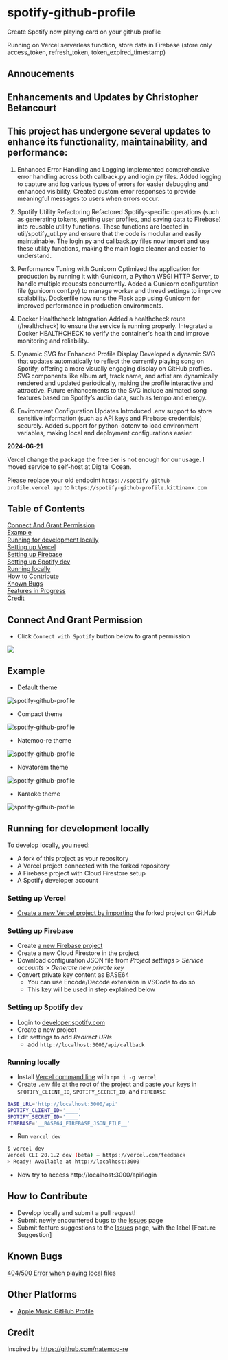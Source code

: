 # spotify-github-profile

Create Spotify now playing card on your github profile

Running on Vercel serverless function, store data in Firebase (store only access_token, refresh_token, token_expired_timestamp)

## Annoucements

## Enhancements and Updates by Christopher Betancourt
## This project has undergone several updates to enhance its functionality, maintainability, and performance:

1. Enhanced Error Handling and Logging
Implemented comprehensive error handling across both callback.py and login.py files.
Added logging to capture and log various types of errors for easier debugging and enhanced visibility.
Created custom error responses to provide meaningful messages to users when errors occur.

2. Spotify Utility Refactoring
Refactored Spotify-specific operations (such as generating tokens, getting user profiles, and saving data to Firebase) into reusable utility functions.
These functions are located in util/spotify_util.py and ensure that the code is modular and easily maintainable.
The login.py and callback.py files now import and use these utility functions, making the main logic cleaner and easier to understand.

3. Performance Tuning with Gunicorn
Optimized the application for production by running it with Gunicorn, a Python WSGI HTTP Server, to handle multiple requests concurrently.
Added a Gunicorn configuration file (gunicorn.conf.py) to manage worker and thread settings to improve scalability.
Dockerfile now runs the Flask app using Gunicorn for improved performance in production environments.

4. Docker Healthcheck Integration
Added a healthcheck route (/healthcheck) to ensure the service is running properly.
Integrated a Docker HEALTHCHECK to verify the container's health and improve monitoring and reliability.

5. Dynamic SVG for Enhanced Profile Display
Developed a dynamic SVG that updates automatically to reflect the currently playing song on Spotify, offering a more visually engaging display on GitHub profiles.
SVG components like album art, track name, and artist are dynamically rendered and updated periodically, making the profile interactive and attractive.
Future enhancements to the SVG include animated song features based on Spotify’s audio data, such as tempo and energy.

7. Environment Configuration Updates
Introduced .env support to store sensitive information (such as API keys and Firebase credentials) securely.
Added support for python-dotenv to load environment variables, making local and deployment configurations easier.

**2024-06-21**

Vercel change the package the free tier is not enough for our usage. I moved service to self-host at Digital Ocean.

Please replace your old endpoint `https://spotify-github-profile.vercel.app` to `https://spotify-github-profile.kittinanx.com`

## Table of Contents  
[Connect And Grant Permission](#connect-and-grant-permission)  
[Example](#example)  
[Running for development locally](#running-for-development-locally)  
[Setting up Vercel](#setting-up-vercel)  
[Setting up Firebase](#setting-up-firebase)  
[Setting up Spotify dev](#setting-up-spotify-dev)  
[Running locally](#running-locally)  
[How to Contribute](#how-to-contribute)  
[Known Bugs](#known-bugs)  
[Features in Progress](#features-in-progress)  
[Credit](#credit)  

## Connect And Grant Permission

- Click `Connect with Spotify` button below to grant permission

[<img src="/img/btn-spotify.png">](https://spotify-github-profile.kittinanx.com/api/login)

## Example

- Default theme

![spotify-github-profile](/img/default.svg)

- Compact theme

![spotify-github-profile](/img/compact.svg)

- Natemoo-re theme

![spotify-github-profile](/img/natemoo-re.svg)

- Novatorem theme

![spotify-github-profile](/img/novatorem.svg)

- Karaoke theme

![spotify-github-profile](/img/karaoke.svg)



## Running for development locally

To develop locally, you need:

- A fork of this project as your repository
- A Vercel project connected with the forked repository
- A Firebase project with Cloud Firestore setup
- A Spotify developer account

### Setting up Vercel

- [Create a new Vercel project by importing](https://vercel.com/import) the forked project on GitHub

### Setting up Firebase

- Create [a new Firebase project](https://console.firebase.google.com/u/0/)
- Create a new Cloud Firestore in the project
- Download configuration JSON file from _Project settings_ > _Service accounts_ > _Generate new private key_
- Convert private key content as BASE64
  - You can use Encode/Decode extension in VSCode to do so
  - This key will be used in step explained below

### Setting up Spotify dev

- Login to [developer.spotify.com](https://developer.spotify.com/dashboard/applications)
- Create a new project
- Edit settings to add _Redirect URIs_
  - add `http://localhost:3000/api/callback`

### Running locally

- Install [Vercel command line](https://vercel.com/download) with `npm i -g vercel`
- Create `.env` file at the root of the project and paste your keys in `SPOTIFY_CLIENT_ID`, `SPOTIFY_SECRET_ID`, and `FIREBASE`

```sh
BASE_URL='http://localhost:3000/api'
SPOTIFY_CLIENT_ID='____'
SPOTIFY_SECRET_ID='____'
FIREBASE='__BASE64_FIREBASE_JSON_FILE__'
```

- Run `vercel dev`

```sh
$ vercel dev
Vercel CLI 20.1.2 dev (beta) — https://vercel.com/feedback
> Ready! Available at http://localhost:3000
```

- Now try to access http://localhost:3000/api/login

## How to Contribute

- Develop locally and submit a pull request!
- Submit newly encountered bugs to the [Issues](https://github.com/kittinan/spotify-github-profile/issues) page
- Submit feature suggestions to the [Issues](https://github.com/kittinan/spotify-github-profile/issues) page, with the label [Feature Suggestion]

## Known Bugs

[404/500 Error when playing local files](https://github.com/kittinan/spotify-github-profile/issues/19)

## Other Platforms
- [Apple Music GitHub Profile](https://github.com/rayriffy/apple-music-github-profile)

## Credit

Inspired by https://github.com/natemoo-re
